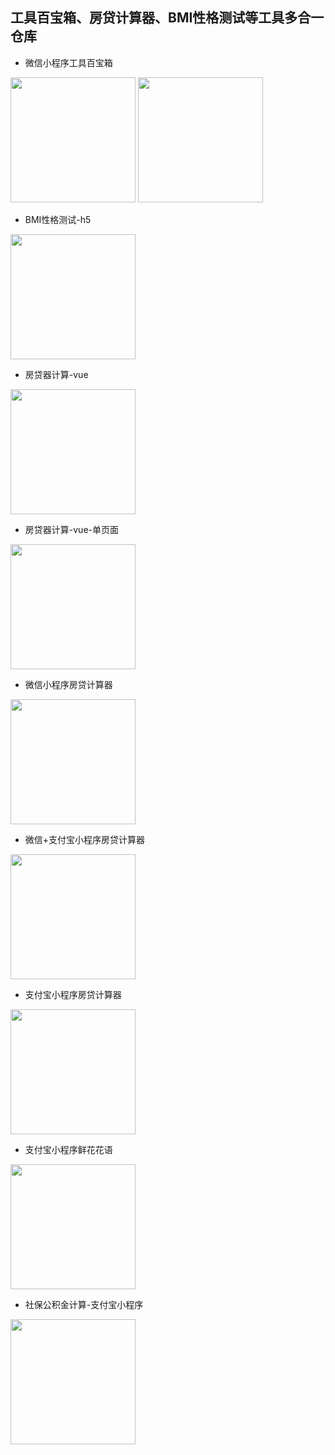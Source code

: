 ## 工具百宝箱、房贷计算器、BMI性格测试等工具多合一仓库


- 微信小程序工具百宝箱
<div>
  <img src="/wx-ToolsBox/1702024489529.jpg" width="200"/>
  <img src="/wx-ToolsBox/gh_3d0857ebe3f1_258.jpg" width="200"/>
</div>

- BMI性格测试-h5
<div><img src="/h5-BMI-Test/1701850415339.jpg" width="200"/></div>

- 房贷器计算-vue
<div><img src="/vue-houseloan/1701848012948.jpg" width="200"/></div>

- 房贷器计算-vue-单页面
<div><img src="/vue-spa-calculator/1701847950609.jpg" width="200"/></div>

- 微信小程序房贷计算器
<div><img src="/wx-financetools/1701848107011.jpg" width="200"/></div>

- 微信+支付宝小程序房贷计算器
<div><img src="/wx-zfb-Calculator/1701849217347.jpg" width="200"/></div>

- 支付宝小程序房贷计算器
<div><img src="/zfb-financetools/1701848231607.jpg" width="200"/></div>

- 支付宝小程序鲜花花语
<div><img src="/zfb-flower-lang/1701854098382.jpg" width="200"/></div>

- 社保公积金计算-支付宝小程序
<div><img src="/zfb-wxyj/1701913377374.jpg" width="200"/></div>


<!-- | Column 1 | Column 2  |	Column 3 |
|--------| --------|--------|
| BMI性格测试-h5 | 微信小程序工具百宝箱  |	房贷器计算-vue |
|<img src="/h5-BMI-Test/1701850415339.jpg" width="200"/>|<img src="/wx-ToolsBox/1702024489529.jpg" width="200"/>|<img src="/vue-houseloan/1701848012948.jpg" width="200"/>| -->


